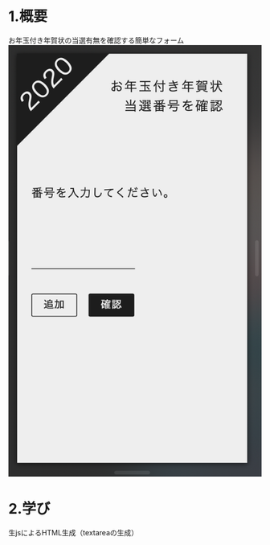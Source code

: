 # 1.概要
お年玉付き年賀状の当選有無を確認する簡単なフォーム  
![site](readme/image.png "image")

# 2.学び
生jsによるHTML生成（textareaの生成）

